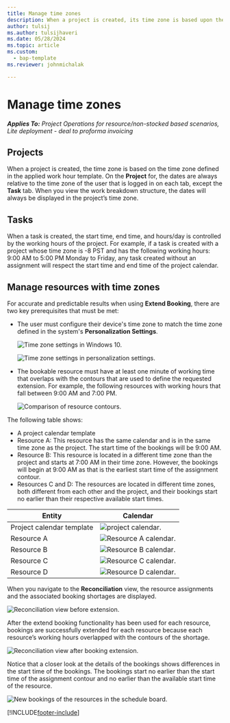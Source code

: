 ```yaml
---
title: Manage time zones
description: When a project is created, its time zone is based upon the time zone defined in the work hour template applied.
author: tulsij
ms.author: tulsijhaveri
ms.date: 05/28/2024
ms.topic: article
ms.custom: 
  - bap-template
ms.reviewer: johnmichalak

---
```


# Manage time zones

_**Applies To:** Project Operations for resource/non-stocked based scenarios, Lite deployment - deal to proforma invoicing_


## Projects

When a project is created, the time zone is based on the time zone defined in the applied work hour template. On the **Project** for, the dates are always relative to the time zone of the user that is logged in on each tab, except the **Task** tab. When you view the work breakdown structure, the dates will always be displayed in the project’s time zone.

## Tasks

When a task is created, the start time, end time, and hours/day is controlled by the working hours of the project. For example, if a task is created with a project whose time zone is -8 PST and has the following working hours: 9:00 AM to 5:00 PM Monday to Friday, any task created without an assignment will respect the start time and end time of the project calendar.

## Manage resources with time zones

For accurate and predictable results when using **Extend Booking**, there are two key prerequisites that must be met:  

- The user must configure their device's time zone to match the time zone defined in the system's **Personalization Settings**.
 
  ![Time zone settings in Windows 10.](media/reconcile-assignments-03.png)

  ![Time zone settings in personalization settings.](media/reconcile-assignments-04.png)
 
- The bookable resource must have at least one minute of working time that overlaps with the contours that are used to define the requested extension. For example, the following resources with working hours that fall between 9:00 AM and 7:00 PM. 

  ![Comparison of resource contours.](media/reconcile-assignments-05.png)

The following table shows:

- A project calendar template
- Resource A: This resource has the same calendar and is in the same time zone as the project. The start time of the bookings will be 9:00 AM.
- Resource B: This resource is located in a different time zone than the project and starts at 7:00 AM in their time zone. However, the bookings will begin at 9:00 AM as that is the earliest start time of the assignment contour.
- Resources C and D: The resources are located in different time zones, both different from each other and the project, and their bookings start no earlier than their respective available start times.

|Entity  |Calendar  |
|-|-|
|Project calendar template   | ![project calendar.](media/reconcile-assignments-06.png) |
|Resource A  | ![Resource A calendar.](media/reconcile-assignments-06.png) |
|Resource B  |  ![Resource B calendar.](media/reconcile-assignments-07.png) |
|Resource C  |  ![Resource C calendar.](media/reconcile-assignments-08.png) |
|Resource D  | ![Resource D calendar.](media/reconcile-assignments-09.png)  |
 
When you navigate to the **Reconciliation** view, the resource assignments and the associated booking shortages are displayed.

![Reconciliation view before extension.](media/reconcile-assignments-10.png)

After the extend booking functionality has been used for each resource, bookings are successfully extended for each resource because each resource’s working hours overlapped with the contours of the shortage.

![Reconciliation view after booking extension.](media/reconcile-assignments-11.png) 

Notice that a closer look at the details of the bookings shows differences in the start time of the bookings. The bookings start no earlier than the start time of the assignment contour and no earlier than the available start time of the resource.

![New bookings of the resources in the schedule board.](media/reconcile-assignments-12.png)


[!INCLUDE[footer-include](../includes/footer-banner.md)]
